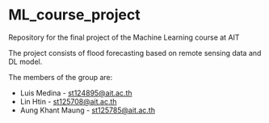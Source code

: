 # ML_course_project
Repository for the final project of the Machine Learning course at AIT

The project consists of flood forecasting based on remote sensing data and DL model.

The members of the group are:
- Luis Medina - st124895@ait.ac.th
- Lin Htin - st125708@ait.ac.th
- Aung Khant Maung - st125785@ait.ac.th


